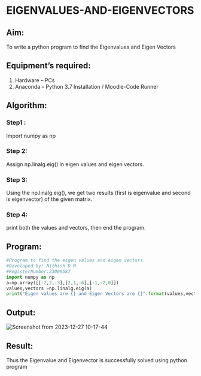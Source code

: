 # EIGENVALUES-AND-EIGENVECTORS
## Aim:
To write a python program to find the Eigenvalues and Eigen Vectors
## Equipment’s required:
1. 	Hardware – PCs
2. 	Anaconda – Python 3.7 Installation / Moodle-Code Runner
## Algorithm:
### Step1 : 
Import numpy as np 
### Step 2: 
Assign np.linalg.eig() in eigen values and eigen vectors.
### Step 3: 
Using the np.linalg.eig(),  we get two results (first is eigenvalue and second is eigenvector) of the given matrix.
### Step 4: 
print both the values and vectors, then end the program.
## Program:
```python
#Program to find the eigen values and eigen vectors.
#Developed by: Nithish D M
#RegisterNumber:23009587
import numpy as np
a=np.array([[-2,2,-3],[2,1,-6],[-1,-2,0]])
values,vectors =np.linalg.eig(a)
print("Eigen values are {} and Eigen Vectors are {}".format(values,vectors))
```
## Output:
![Screenshot from 2023-12-27 10-17-44](https://github.com/Mrnithishx/EIGENVALUES-AND-EIGENVECTORS/assets/148201573/c5de966b-06f5-43a5-8677-1bd09bddc995)

## Result:
Thus the Eigenvalue and Eigenvector is successfully solved using python program
